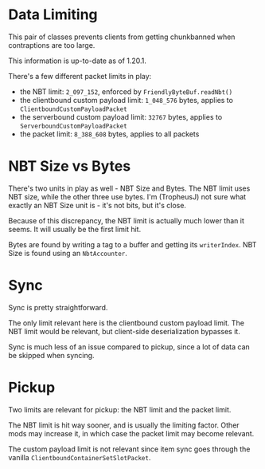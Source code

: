 # Data Limiting
This pair of classes prevents clients from getting chunkbanned when contraptions are too large.

This information is up-to-date as of 1.20.1.

There's a few different packet limits in play:
- the NBT limit: `2_097_152`, enforced by `FriendlyByteBuf.readNbt()`
- the clientbound custom payload limit: `1_048_576` bytes, applies to `ClientboundCustomPayloadPacket`
- the serverbound custom payload limit: `32767` bytes, applies to `ServerboundCustomPayloadPacket`
- the packet limit: `8_388_608` bytes, applies to all packets

# NBT Size vs Bytes
There's two units in play as well - NBT Size and Bytes. The NBT limit uses NBT size, while the other
three use bytes. I'm (TropheusJ) not sure what exactly an NBT Size unit is - it's not bits, but it's
close.

Because of this discrepancy, the NBT limit is actually much lower than it seems. It will usually be
the first limit hit.

Bytes are found by writing a tag to a buffer and getting its `writerIndex`. NBT Size is found using
an `NbtAccounter`.

# Sync
Sync is pretty straightforward.

The only limit relevant here is the clientbound custom payload limit. The NBT limit would be relevant, but
client-side deserialization bypasses it.

Sync is much less of an issue compared to pickup, since a lot of data can be skipped when syncing.

# Pickup
Two limits are relevant for pickup: the NBT limit and the packet limit.

The NBT limit is hit way sooner, and is usually the limiting factor. Other mods may increase it, in
which case the packet limit may become relevant.

The custom payload limit is not relevant since item sync goes through the vanilla `ClientboundContainerSetSlotPacket`.
